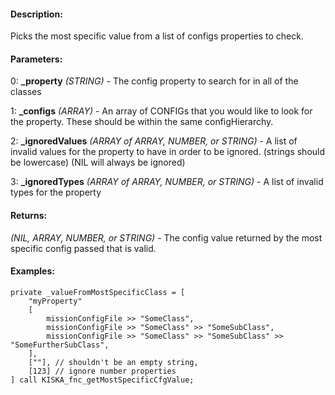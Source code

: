 #### Description:
Picks the most specific value from a list of configs properties to check.

#### Parameters:
0: **_property** *(STRING)* - The config property to search for in all of the classes

1: **_configs** *(ARRAY)* - An array of CONFIGs that you would like to look for theproperty. These should be within the same configHierarchy.

2: **_ignoredValues** *(ARRAY of ARRAY, NUMBER, or STRING)* - A list of invalid valuesfor the property to have in order to be ignored. (strings should be lowercase)(NIL will always be ignored)

3: **_ignoredTypes** *(ARRAY of ARRAY, NUMBER, or STRING)* - A list of invalid types for the property

#### Returns:
*(NIL, ARRAY, NUMBER, or STRING)* - The config value returned by the most specific config passed
    that is valid.

#### Examples:
```sqf
private _valueFromMostSpecificClass = [
    "myProperty"
    [
        missionConfigFile >> "SomeClass",
        missionConfigFile >> "SomeClass" >> "SomeSubClass",
        missionConfigFile >> "SomeClass" >> "SomeSubClass" >> "SomeFurtherSubClass",
    ],
    [""], // shouldn't be an empty string,
    [123] // ignore number properties
] call KISKA_fnc_getMostSpecificCfgValue;
```

